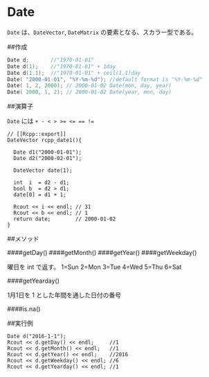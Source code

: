 # Date

`Date` は、`DateVector`, `DateMatrix` の要素となる、スカラー型である。


##作成

```cpp
Date d;       //"1970-01-01"
Date d(1);    //"1970-01-01" + 1day
Date d(1.1);  //"1970-01-01" + ceil(1.1)day 
Date( "2000-01-01", "%Y-%m-%d"); //default format is "%Y-%m-%d"
Date( 1, 2, 2000); // 2000-01-02 Date(mon, day, year)
Date( 2000, 1, 2); // 2000-01-02 Date(year, mon, day)
```
##演算子

`Date` には 
`+ - < > >= <= == !=`

```
// [[Rcpp::export]]
DateVector rcpp_date1(){
  
  Date d1("2000-01-01");
  Date d2("2000-02-01");
  
  DateVector date(1);
  
  int  i  = d2 - d1;
  bool b  = d2 > d1;
  date[0] = d1 + 1;
  
  Rcout << i << endl; // 31
  Rcout << b << endl; // 1
  return date;        // 2000-01-02
}
````



##メソッド


####getDay()
####getMonth()
####getYear()
####getWeekday()

曜日を int で返す。
1=Sun 2=Mon 3=Tue 4=Wed 5=Thu 6=Sat

####getYearday()

1月1日を 1 とした年間を通した日付の番号

####is.na()

##実行例

```
Date d("2016-1-1");
Rcout << d.getDay() << endl;     //1
Rcout << d.getMonth() << endl;   //1
Rcout << d.getYear() << endl;    //2016
Rcout << d.getWeekday() << endl; //6
Rcout << d.getYearday() << endl; //1
```
















